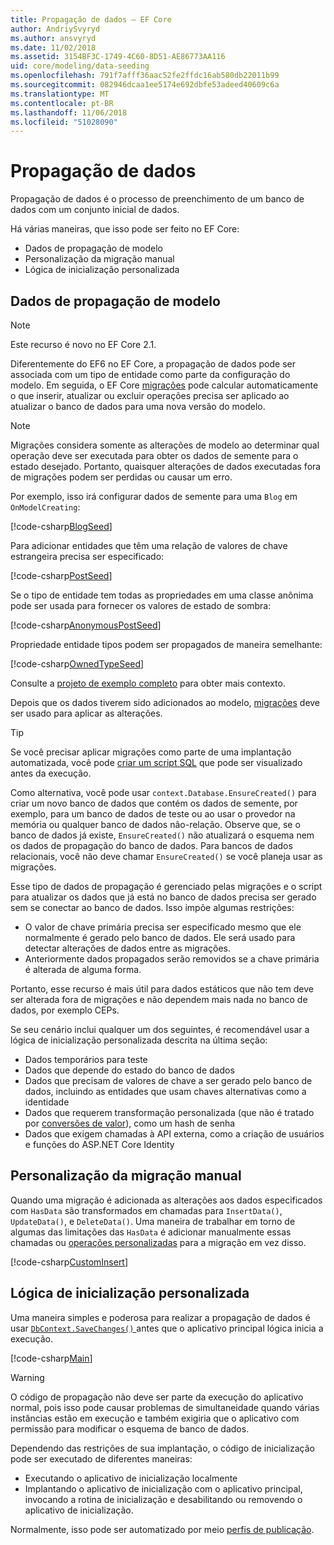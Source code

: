 ```yaml
---
title: Propagação de dados – EF Core
author: AndriySvyryd
ms.author: ansvyryd
ms.date: 11/02/2018
ms.assetid: 3154BF3C-1749-4C60-8D51-AE86773AA116
uid: core/modeling/data-seeding
ms.openlocfilehash: 791f7afff36aac52fe2ffdc16ab580db22011b99
ms.sourcegitcommit: 082946dcaa1ee5174e692dbfe53adeed40609c6a
ms.translationtype: MT
ms.contentlocale: pt-BR
ms.lasthandoff: 11/06/2018
ms.locfileid: "51028090"
---
```

# <a name="data-seeding"></a>Propagação de dados

Propagação de dados é o processo de preenchimento de um banco de dados com um conjunto inicial de dados.

Há várias maneiras, que isso pode ser feito no EF Core:
* Dados de propagação de modelo
* Personalização da migração manual
* Lógica de inicialização personalizada

## <a name="model-seed-data"></a>Dados de propagação de modelo

> [!NOTE]
> Este recurso é novo no EF Core 2.1.

Diferentemente do EF6 no EF Core, a propagação de dados pode ser associada com um tipo de entidade como parte da configuração do modelo. Em seguida, o EF Core [migrações](xref:core/managing-schemas/migrations/index) pode calcular automaticamente o que inserir, atualizar ou excluir operações precisa ser aplicado ao atualizar o banco de dados para uma nova versão do modelo.

> [!NOTE]
> Migrações considera somente as alterações de modelo ao determinar qual operação deve ser executada para obter os dados de semente para o estado desejado. Portanto, quaisquer alterações de dados executadas fora de migrações podem ser perdidas ou causar um erro.

Por exemplo, isso irá configurar dados de semente para uma `Blog` em `OnModelCreating`:

[!code-csharp[BlogSeed](../../../samples/core/Modeling/DataSeeding/DataSeedingContext.cs?name=BlogSeed)]

Para adicionar entidades que têm uma relação de valores de chave estrangeira precisa ser especificado:

[!code-csharp[PostSeed](../../../samples/core/Modeling/DataSeeding/DataSeedingContext.cs?name=PostSeed)]

Se o tipo de entidade tem todas as propriedades em uma classe anônima pode ser usada para fornecer os valores de estado de sombra:

[!code-csharp[AnonymousPostSeed](../../../samples/core/Modeling/DataSeeding/DataSeedingContext.cs?name=AnonymousPostSeed)]

Propriedade entidade tipos podem ser propagados de maneira semelhante:

[!code-csharp[OwnedTypeSeed](../../../samples/core/Modeling/DataSeeding/DataSeedingContext.cs?name=OwnedTypeSeed)]

Consulte a [projeto de exemplo completo](https://github.com/aspnet/EntityFramework.Docs/tree/master/samples/core/Modeling/DataSeeding) para obter mais contexto.

Depois que os dados tiverem sido adicionados ao modelo, [migrações](xref:core/managing-schemas/migrations/index) deve ser usado para aplicar as alterações.

> [!TIP]
> Se você precisar aplicar migrações como parte de uma implantação automatizada, você pode [criar um script SQL](xref:core/managing-schemas/migrations/index#generate-sql-scripts) que pode ser visualizado antes da execução.

Como alternativa, você pode usar `context.Database.EnsureCreated()` para criar um novo banco de dados que contém os dados de semente, por exemplo, para um banco de dados de teste ou ao usar o provedor na memória ou qualquer banco de dados não-relação. Observe que, se o banco de dados já existe, `EnsureCreated()` não atualizará o esquema nem os dados de propagação do banco de dados. Para bancos de dados relacionais, você não deve chamar `EnsureCreated()` se você planeja usar as migrações.

Esse tipo de dados de propagação é gerenciado pelas migrações e o script para atualizar os dados que já está no banco de dados precisa ser gerado sem se conectar ao banco de dados. Isso impõe algumas restrições:
* O valor de chave primária precisa ser especificado mesmo que ele normalmente é gerado pelo banco de dados. Ele será usado para detectar alterações de dados entre as migrações.
* Anteriormente dados propagados serão removidos se a chave primária é alterada de alguma forma.

Portanto, esse recurso é mais útil para dados estáticos que não tem deve ser alterada fora de migrações e não dependem mais nada no banco de dados, por exemplo CEPs.

Se seu cenário inclui qualquer um dos seguintes, é recomendável usar a lógica de inicialização personalizada descrita na última seção:
* Dados temporários para teste
* Dados que depende do estado do banco de dados
* Dados que precisam de valores de chave a ser gerado pelo banco de dados, incluindo as entidades que usam chaves alternativas como a identidade
* Dados que requerem transformação personalizada (que não é tratado por [conversões de valor](xref:core/modeling/value-conversions)), como um hash de senha
* Dados que exigem chamadas à API externa, como a criação de usuários e funções do ASP.NET Core Identity

## <a name="manual-migration-customization"></a>Personalização da migração manual

Quando uma migração é adicionada as alterações aos dados especificados com `HasData` são transformados em chamadas para `InsertData()`, `UpdateData()`, e `DeleteData()`. Uma maneira de trabalhar em torno de algumas das limitações das `HasData` é adicionar manualmente essas chamadas ou [operações personalizadas](xref:core/managing-schemas/migrations/operations) para a migração em vez disso.

[!code-csharp[CustomInsert](../../../samples/core/Modeling/DataSeeding/Migrations/20181102235626_Initial.cs?name=CustomInsert)]

## <a name="custom-initialization-logic"></a>Lógica de inicialização personalizada

Uma maneira simples e poderosa para realizar a propagação de dados é usar [ `DbContext.SaveChanges()` ](xref:core/saving/index) antes que o aplicativo principal lógica inicia a execução.

[!code-csharp[Main](../../../samples/core/Modeling/DataSeeding/Program.cs?name=CustomSeeding)]

> [!WARNING]
> O código de propagação não deve ser parte da execução do aplicativo normal, pois isso pode causar problemas de simultaneidade quando várias instâncias estão em execução e também exigiria que o aplicativo com permissão para modificar o esquema de banco de dados.

Dependendo das restrições de sua implantação, o código de inicialização pode ser executado de diferentes maneiras:
* Executando o aplicativo de inicialização localmente
* Implantando o aplicativo de inicialização com o aplicativo principal, invocando a rotina de inicialização e desabilitando ou removendo o aplicativo de inicialização.

Normalmente, isso pode ser automatizado por meio [perfis de publicação](https://docs.microsoft.com/en-us/aspnet/core/host-and-deploy/visual-studio-publish-profiles).
